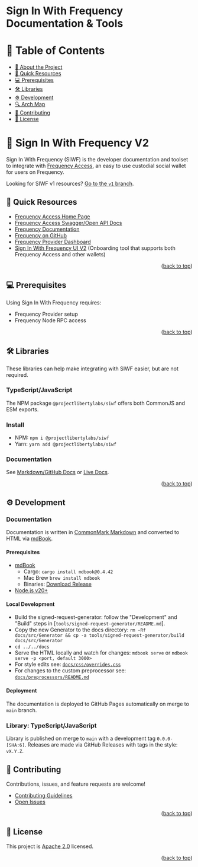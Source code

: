 # Sign In With Frequency Documentation & Tools

<!-- TABLE OF CONTENTS -->

# 📗 Table of Contents

- [📖 About the Project](#about-project)
- [🚀 Quick Resources](#-quick)
- [💻 Prerequisites](#-prerequisites)
- [🛠 Libraries](#-libraries)
- [⚙️ Development](#-development)
- [🔍 Arch Map](#-arch-maps)
- [🤝 Contributing](#-contributing)
- [📝 License](#-license)

<!-- PROJECT DESCRIPTION -->

# 📖 Sign In With Frequency V2<a name="about-project"></a>

Sign In With Frequency (SIWF) is the developer documentation and toolset to integrate with [Frequency Access](https://frequencyaccess.com), an easy to use custodial social wallet for users on Frequency.

Looking for SIWF v1 resources? [Go to the `v1` branch](https://github.com/ProjectLibertyLabs/siwf/tree/v1).

## 🚀 Quick Resources<a name="-quick"></a>

- [Frequency Access Home Page](https://frequencyaccess.com)
- [Frequency Access Swagger/Open API Docs](https://testnet.frequencyaccess.com/webjars/swagger-ui/index.html)
- [Frequency Documentation](https://docs.frequency.xyz)
- [Frequency on GitHub](https://github.com/frequency-chain/frequency)
- [Frequency Provider Dashboard](https://provider.frequency.xyz)
- [Sign In With Frequency UI V2](https://github.com/ProjectLibertyLabs/siwf) (Onboarding tool that supports both Frequency Access and other wallets)

<p align="right">(<a href="#-table-of-contents">back to top</a>)</p>

## 💻 Prerequisites<a name="-prerequisites"></a>

Using Sign In With Frequency requires:

- Frequency Provider setup
- Frequency Node RPC access

<p align="right">(<a href="#-table-of-contents">back to top</a>)</p>

## 🛠 Libraries<a name="-libraries"></a>

These libraries can help make integrating with SIWF easier, but are not required.

### TypeScript/JavaScript

The NPM package `@projectlibertylabs/siwf` offers both CommonJS and ESM exports.

### Install
- NPM: `npm i @projectlibertylabs/siwf`
- Yarn: `yarn add @projectlibertylabs/siwf`

### Documentation

See [Markdown/GitHub Docs](./docs/src/QuickStart.md) or [Live Docs](https://projectlibertylabs.github.io/siwf/v2/docs/QuickStart.html).

<p align="right">(<a href="#-table-of-contents">back to top</a>)</p>

## ⚙️ Development<a name="-development"></a>

### Documentation

Documentation is written in [CommonMark Markdown](https://rust-lang.github.io/mdBook/format/markdown.html) and converted to HTML via [mdBook](https://rust-lang.github.io/mdBook/).

#### Prerequisites

- [mdBook](https://rust-lang.github.io/mdBook/)
  - Cargo: `cargo install mdbook@0.4.42`
  - Mac Brew `brew install mdbook`
  - Binaries: [Download Release](https://github.com/rust-lang/mdBook/releases)
- [Node.js v20+](https://nodejs.org)

#### Local Development
- Build the signed-request-generator: follow the "Development" and "Build" steps in [`tools/signed-request-generator/README.md`].
- Copy the new Generator to the docs directory: `rm -Rf docs/src/Generator && cp -a tools/signed-request-generator/build docs/src/Generator`
- `cd ../../docs`
- Serve the HTML locally and watch for changes: `mdbook serve` or `mdbook serve -p <port, default 3000>`
- For style edits see: [`docs/css/overrides.css`](./docs/css/overrides.css)
- For changes to the custom preprocessor see: [`docs/preprocessors/README.md`](./docs/preprocessors/README.md)

#### Deployment

The documentation is deployed to GitHub Pages automatically on merge to `main` branch.

### Library: TypeScript/JavaScript

Library is published on merge to `main` with a development tag `0.0.0-[SHA:6]`.
Releases are made via GitHub Releases with tags in the style: `vX.Y.Z`.

<!-- CONTRIBUTING -->

## 🤝 Contributing

Contributions, issues, and feature requests are welcome!

- [Contributing Guidelines](./CONTRIBUTING.md)
- [Open Issues](https://github.com/ProjectLibertyLabs/siwf/issues)

<p align="right">(<a href="#-table-of-contents">back to top</a>)</p>

<!-- LICENSE -->

## 📝 License

This project is [Apache 2.0](./LICENSE) licensed.

<p align="right">(<a href="#-table-of-contents">back to top</a>)</p>
